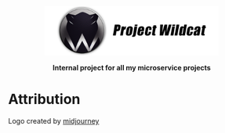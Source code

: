 <p align="center">
    <img height=100 src="https://raw.githubusercontent.com/AMR-Wildcat/.github/main/profile/wildcat-banner.png"/>
</p>

<p align="center">
  <strong>Internal project for all my microservice projects</strong>
</p>

# Attribution
Logo created by <a href="https://www.midjourney.com/app/jobs/3d974dec-854f-421a-ad14-40d9e8ed072f/">midjourney</a>
